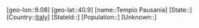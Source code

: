 ﻿---
location: [40.9,9.08]
type: City
tags:
- geo/City


SpocWebEntityId: 34806
isDeleted: false
confidential: public

---
[geo-lon::9.08]
[geo-lat::40.9]
[name::Tempio Pausania]
[State::]
[Country::[Italy](geo/Continent/Europe/Italy.md)]
[StateId::]
[Population::]
[Unknown::]

